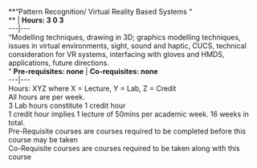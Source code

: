 **“Pattern Recognition/ Virtual Reality Based Systems “  
** | **Hours: 3 0 3**  
---|---  
“Modelling techniques, drawing in 3D; graphics modelling techniques, issues in virtual environments, sight, sound and haptic, CUCS, technical consideration for VR systems, interfacing with gloves and HMDS, applications, future directions.  
” 
**Pre-requisites: none** | **Co-requisites: none**  
---|---  
Hours: XYZ where X = Lecture, Y = Lab, Z = Credit  
All hours are per week.  
3 Lab hours constitute 1 credit hour  
1 credit hour implies 1 lecture of 50mins per academic week. 16 weeks in total.  
Pre-Requisite courses are courses required to be completed before this course may be taken  
Co-Requisite courses are courses required to be taken along with this course
